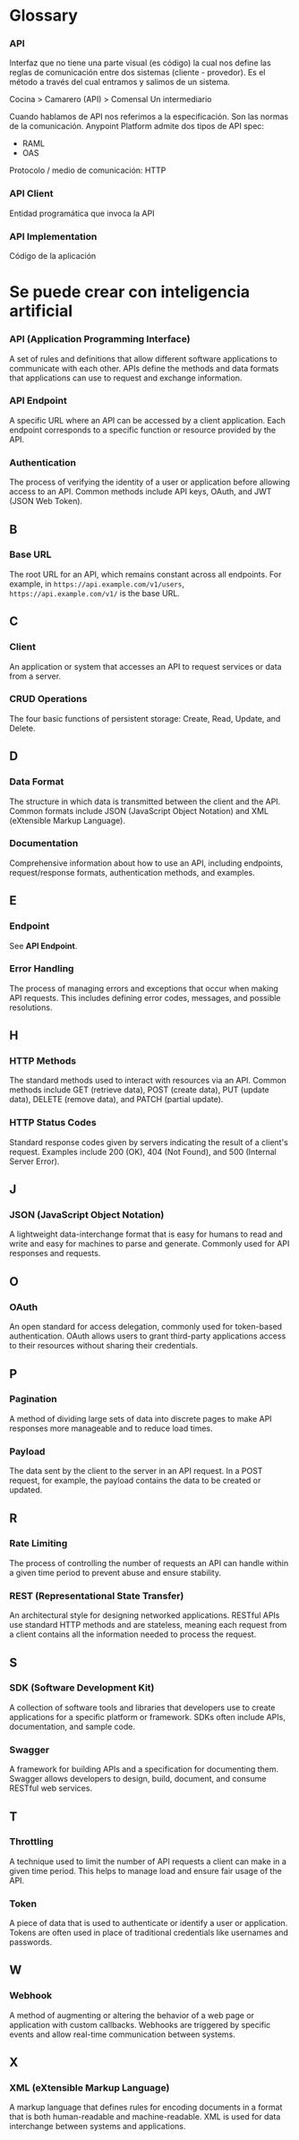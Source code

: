 # Glossary

### API
Interfaz que no tiene una parte visual (es código) la cual nos define las reglas de comunicación entre dos sistemas (cliente - provedor).
Es el método a través del cual entramos y salimos de un sistema.

Cocina > Camarero (API) > Comensal
Un intermediario

Cuando hablamos de API nos referimos a la especificación. Son las normas de la comunicación.
Anypoint Platform admite dos tipos de API spec:
- RAML
- OAS

Protocolo / medio de comunicación: HTTP

### API Client

Entidad programática que invoca la API

### API Implementation

Código de la aplicación


# Se puede crear con inteligencia artificial

### API (Application Programming Interface)
A set of rules and definitions that allow different software applications to communicate with each other. APIs define the methods and data formats that applications can use to request and exchange information.

### API Endpoint
A specific URL where an API can be accessed by a client application. Each endpoint corresponds to a specific function or resource provided by the API.

### Authentication
The process of verifying the identity of a user or application before allowing access to an API. Common methods include API keys, OAuth, and JWT (JSON Web Token).

## B

### Base URL
The root URL for an API, which remains constant across all endpoints. For example, in `https://api.example.com/v1/users`, `https://api.example.com/v1/` is the base URL.

## C

### Client
An application or system that accesses an API to request services or data from a server.

### CRUD Operations
The four basic functions of persistent storage: Create, Read, Update, and Delete.

## D

### Data Format
The structure in which data is transmitted between the client and the API. Common formats include JSON (JavaScript Object Notation) and XML (eXtensible Markup Language).

### Documentation
Comprehensive information about how to use an API, including endpoints, request/response formats, authentication methods, and examples.

## E

### Endpoint
See **API Endpoint**.

### Error Handling
The process of managing errors and exceptions that occur when making API requests. This includes defining error codes, messages, and possible resolutions.

## H

### HTTP Methods
The standard methods used to interact with resources via an API. Common methods include GET (retrieve data), POST (create data), PUT (update data), DELETE (remove data), and PATCH (partial update).

### HTTP Status Codes
Standard response codes given by servers indicating the result of a client's request. Examples include 200 (OK), 404 (Not Found), and 500 (Internal Server Error).

## J

### JSON (JavaScript Object Notation)
A lightweight data-interchange format that is easy for humans to read and write and easy for machines to parse and generate. Commonly used for API responses and requests.

## O

### OAuth
An open standard for access delegation, commonly used for token-based authentication. OAuth allows users to grant third-party applications access to their resources without sharing their credentials.

## P

### Pagination
A method of dividing large sets of data into discrete pages to make API responses more manageable and to reduce load times.

### Payload
The data sent by the client to the server in an API request. In a POST request, for example, the payload contains the data to be created or updated.

## R

### Rate Limiting
The process of controlling the number of requests an API can handle within a given time period to prevent abuse and ensure stability.

### REST (Representational State Transfer)
An architectural style for designing networked applications. RESTful APIs use standard HTTP methods and are stateless, meaning each request from a client contains all the information needed to process the request.

## S

### SDK (Software Development Kit)
A collection of software tools and libraries that developers use to create applications for a specific platform or framework. SDKs often include APIs, documentation, and sample code.

### Swagger
A framework for building APIs and a specification for documenting them. Swagger allows developers to design, build, document, and consume RESTful web services.

## T

### Throttling
A technique used to limit the number of API requests a client can make in a given time period. This helps to manage load and ensure fair usage of the API.

### Token
A piece of data that is used to authenticate or identify a user or application. Tokens are often used in place of traditional credentials like usernames and passwords.

## W

### Webhook
A method of augmenting or altering the behavior of a web page or application with custom callbacks. Webhooks are triggered by specific events and allow real-time communication between systems.

## X

### XML (eXtensible Markup Language)
A markup language that defines rules for encoding documents in a format that is both human-readable and machine-readable. XML is used for data interchange between systems and applications.
